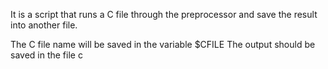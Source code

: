 It is a script that runs a C file through the preprocessor and save the result into another file.

The C file name will be saved in the variable $CFILE
The output should be saved in the file c
